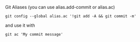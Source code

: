 Git Aliases (you can use alias.add-commit or alias.ac)

```git config --global alias.ac '!git add -A && git commit -m'```

and use it with


```
git ac 'My commit message'
```

